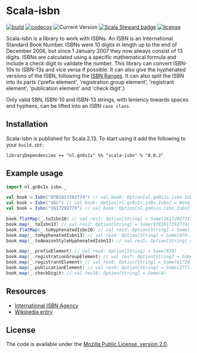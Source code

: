# Scala-isbn

[![build](https://github.com/Philippus/scala-isbn/workflows/build/badge.svg)](https://github.com/Philippus/scala-isbn/actions/workflows/scala.yml?query=workflow%3Abuild+branch%3Amain)
[![codecov](https://codecov.io/gh/Philippus/scala-isbn/branch/master/graph/badge.svg)](https://codecov.io/gh/Philippus/scala-isbn)
![Current Version](https://img.shields.io/badge/version-0.0.2-brightgreen.svg?style=flat "0.0.2")
[![Scala Steward badge](https://img.shields.io/badge/Scala_Steward-helping-blue.svg?style=flat&logo=data:image/png;base64,iVBORw0KGgoAAAANSUhEUgAAAA4AAAAQCAMAAAARSr4IAAAAVFBMVEUAAACHjojlOy5NWlrKzcYRKjGFjIbp293YycuLa3pYY2LSqql4f3pCUFTgSjNodYRmcXUsPD/NTTbjRS+2jomhgnzNc223cGvZS0HaSD0XLjbaSjElhIr+AAAAAXRSTlMAQObYZgAAAHlJREFUCNdNyosOwyAIhWHAQS1Vt7a77/3fcxxdmv0xwmckutAR1nkm4ggbyEcg/wWmlGLDAA3oL50xi6fk5ffZ3E2E3QfZDCcCN2YtbEWZt+Drc6u6rlqv7Uk0LdKqqr5rk2UCRXOk0vmQKGfc94nOJyQjouF9H/wCc9gECEYfONoAAAAASUVORK5CYII=)](https://scala-steward.org)
[![license](https://img.shields.io/badge/license-MPL%202.0-blue.svg?style=flat "MPL 2.0")](LICENSE)

Scala-isbn is a library to work with ISBNs. An ISBN is an International Standard Book Number. ISBNs were 10 digits
in length up to the end of December 2006, but since 1 January 2007 they now always consist of 13 digits. ISBNs are
calculated using a specific mathematical formula and include a check digit to validate the number.
This library can convert ISBN-10s to ISBN-13s and vice versa if possible. It can also give the hyphenated versions of
the ISBN, following the [ISBN Ranges](https://www.isbn-international.org/range_file_generation). It can also split the
ISBN into its parts ('prefix element', 'registration group element', 'registrant element', 'publication element' and
'check digit'.)

Only valid SBN, ISBN-10 and ISBN-13 strings, with leniency towards spaces and hyphens, can be lifted into an ISBN
`case class`.

## Installation
Scala-isbn is published for Scala 2.13. To start using it add the following to your `build.sbt`:

```
libraryDependencies += "nl.gn0s1s" %% "scala-isbn" % "0.0.2"
```

## Example usage

```scala
import nl.gn0s1s.isbn._

val book = Isbn("9781617292774") // val book: Option[nl.gn0s1s.isbn.Isbn] = Some(Isbn(9781617292774))
val book = Isbn("abc") // val book: Option[nl.gn0s1s.isbn.Isbn] = None, 
val book = Isbn("161729277X") // val book: Option[nl.gn0s1s.isbn.Isbn] = Some(Isbn(9781617292774))

book.flatMap(_.toIsbn10) // val res1: Option[String] = Some(161729277X)
book.map(_.toIsbn13) // val res2: Option[String] = Some(9781617292774)
book.flatMap(_.toHyphenatedIsbn10) // val res3: Option[String] = Some(1-61729-277-X)
book.map(_.toHyphenatedIsbn13) // val res4: Option[String] = Some(978-1-61729-277-4)
book.map(_.toAmazonStyleHyphenatedIsbn13) // val res5: Option[String] = Some(978-1617292774)

book.map(_.prefixElement) // val res6: Option[String] = Some(978)
book.map(_.registrationGroupElement) // val res7: Option[String] = Some(1)
book.map(_.registrantElement) // val res8: Option[String] = Some(61729)
book.map(_.publicationElement) // val res9: Option[String] = Some(277)
book.map(_.checkDigit) // val res10: Option[String] = Some(4)
```

## Resources
- [International ISBN Agency](https://www.isbn-international.org/)
- [Wikipedia entry](https://en.wikipedia.org/wiki/International_Standard_Book_Number)

## License
The code is available under the [Mozilla Public License, version 2.0](LICENSE).
